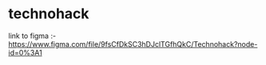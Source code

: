 # technohack
link to figma :- https://www.figma.com/file/9fsCfDkSC3hDJclTGfhQkC/Technohack?node-id=0%3A1